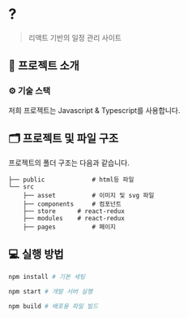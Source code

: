 # ?

> 리액트 기반의 일정 관리 사이트

## 📌 프로젝트 소개

### ⚙ 기술 스택

저희 프로젝트는 Javascript & Typescript를 사용합니다.

## 🗂 프로젝트 및 파일 구조

프로젝트의 폴더 구조는 다음과 같습니다.

```
├── public             # html등 파일
└── src
    ├── asset          # 이미지 및 svg 파일
    ├── components     # 컴포넌트
    ├── store      # react-redux
    ├── modules    # react-redux
    ├── pages          # 페이지
```
## 💻 실행 방법

```bash
npm install # 기본 세팅
```

```bash
npm start # 개발 서버 실행
```

```bash
npm build # 배포용 파일 빌드

